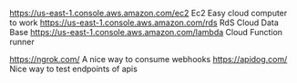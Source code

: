 https://us-east-1.console.aws.amazon.com/ec2 Ec2 Easy cloud computer to work
https://us-east-1.console.aws.amazon.com/rds RdS Cloud Data Base
https://us-east-1.console.aws.amazon.com/lambda Cloud Function runner

https://ngrok.com/ A nice way to consume webhooks
https://apidog.com/ Nice way to test endpoints of apis
